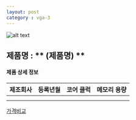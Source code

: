 ```yaml
---
layout: post
category : vga-3
---
```


![alt text]( 주소 )

## 제품명 : ** (제품명)  **

#### 제품 상세 정보


제조회사  |  등록년월  |  코어 클럭  |  메모리 용량  
--------- | ---------- | ----------- | -----------
          |            |             |              
|||


[가격비교](링크)
